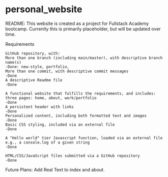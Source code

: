 # personal_website


README:
This website is created as a project for Fullstack Academy bootcamp.  Currently this is primarily placeholder, but will be updated over time.

Requirements

    GitHub repository, with:
    More than one branch (including main/master), with descriptive branch name(s)
    -Done: new-style, portfolio,
    More than one commit, with descriptive commit messages
    -Done
    A descriptive Readme file
    -Done

    A functional website that fulfills the requirements, and includes:
    three pages: home, about, work/portfolio
    -Done
    A persistent header with links
    -Done
    Personalized content, including both formatted text and images
    -Done
    Basic CSS styling, included via an external file
    -Done

    A "Hello world" tier Javascript function, loaded via an external file
    e.g., a console.log of a given string
    -Done

    HTML/CSS/JavaScript files submitted via a GitHub repository
    -Done

Future Plans:
    Add Real Text to index and about.